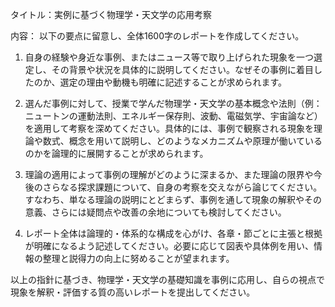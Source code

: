 タイトル：実例に基づく物理学・天文学の応用考察

内容：
以下の要点に留意し、全体1600字のレポートを作成してください。

1. 自身の経験や身近な事例、またはニュース等で取り上げられた現象を一つ選定し、その背景や状況を具体的に説明してください。なぜその事例に着目したのか、選定の理由や動機も明確に記述することが求められます。

2. 選んだ事例に対して、授業で学んだ物理学・天文学の基本概念や法則（例：ニュートンの運動法則、エネルギー保存則、波動、電磁気学、宇宙論など）を適用して考察を深めてください。具体的には、事例で観察される現象を理論や数式、概念を用いて説明し、どのようなメカニズムや原理が働いているのかを論理的に展開することが求められます。

3. 理論の適用によって事例の理解がどのように深まるか、また理論の限界や今後のさらなる探求課題について、自身の考察を交えながら論じてください。すなわち、単なる理論の説明にとどまらず、事例を通して現象の解釈やその意義、さらには疑問点や改善の余地についても検討してください。

4. レポート全体は論理的・体系的な構成を心がけ、各章・節ごとに主張と根拠が明確になるよう記述してください。必要に応じて図表や具体例を用い、情報の整理と説得力の向上に努めることが望まれます。

以上の指針に基づき、物理学・天文学の基礎知識を事例に応用し、自らの視点で現象を解釈・評価する質の高いレポートを提出してください。